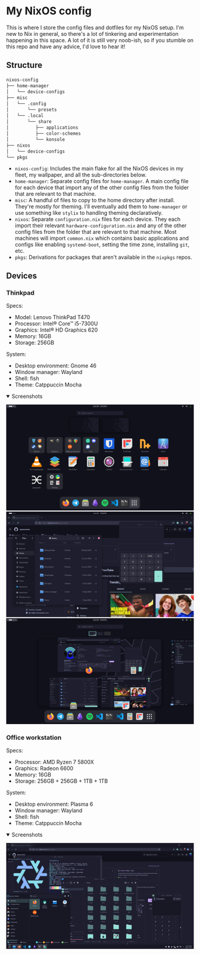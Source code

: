 # My NixOS config
This is where I store the config files and dotfiles for my NixOS setup. I'm new to Nix in general, so there's a lot of tinkering and experimentation happening in this space.
A lot of it is still very noob-ish, so if you stumble on this repo and have any advice, I'd love to hear it!

## Structure
```console
nixos-config
├── home-manager
│   └── device-configs
├── misc
│   └── .config
│       └── presets
│   └── .local
│       └── share
│          ├── applications
│          ├── color-schemes
│          └── konsole
├── nixos
│   └── device-configs
└── pkgs
```
- `nixos-config`: Includes the main flake for all the NixOS devices in my fleet, my wallpaper, and all the sub-directories below.
- `home-manager`: Separate config files for `home-manager`. A main config file for each device that import any of the other config files from the folder that are relevant to that machine.
- `misc`: A handful of files to copy to the home directory after install. They're mostly for theming. I'll eventually add them to `home-manager` or use something like `stylix` to handling theming declaratively.
- `nixos`: Separate `configuration.nix` files for each device. They each import their relevant `hardware-configuration.nix` and any of the other config files from the folder that are relevant to that machine. Most machines will import `common.nix` which contains basic applications and configs like enabling `systemd-boot`, setting the time zone, installing `git`, etc.
- `pkgs`: Derivations for packages that aren't available in the `nixpkgs` repos.


## Devices
### Thinkpad
Specs:
- Model: Lenovo ThinkPad T470
- Processor: Intel® Core™ i5-7300U
- Graphics: Intel® HD Graphics 620
- Memory: 16GB
- Storage: 256GB

System:
- Desktop environment: Gnome 46
- Window manager: Wayland
- Shell: fish
- Theme: Catppuccin Mocha

<details open>
<summary>Screenshots</summary>

![Gnome menu](./screenshots/gnome-menu.png)
![Gnome in use](./screenshots/gnome-in-use.png)
![Gnome overview](./screenshots/gnome-overview.png)
</details>

### Office workstation
Specs:
- Processor: AMD Ryzen 7 5800X
- Graphics: Radeon 6600
- Memory: 16GB
- Storage: 256GB + 256GB + 1TB + 1TB

System:
- Desktop environment: Plasma 6
- Window manager: Wayland
- Shell: fish
- Theme: Catppuccin Mocha

<details open>
<summary>Screenshots</summary>

![Plasma](./screenshots/plasma.png)
</details>
